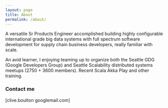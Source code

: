 ```yaml
---
layout: page
title: About
permalink: /about/
---
```


A versatile Sr Products Engineer accomplished building highly configurable international grade big data systems with full spectrum software development for supply chain business developers, really familiar with scale.

An avid learner, I enjoying teaming up to organize both the Seattle GDG (Google Developers Group) and Seattle Scalability distributed systems meetups (2750 + 3600 members). Recent Scala Akka Play and other training.

### Contact me

[clive.boulton googlemail.com]

